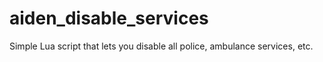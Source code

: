 # aiden_disable_services

Simple Lua script that lets you disable all police, ambulance services, etc.
